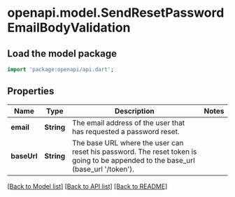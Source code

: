 # openapi.model.SendResetPasswordEmailBodyValidation

## Load the model package
```dart
import 'package:openapi/api.dart';
```

## Properties
Name | Type | Description | Notes
------------ | ------------- | ------------- | -------------
**email** | **String** | The email address of the user that has requested a password reset. | 
**baseUrl** | **String** | The base URL where the user can reset his password. The reset token is going to be appended to the base_url (base_url '/token'). | 

[[Back to Model list]](../README.md#documentation-for-models) [[Back to API list]](../README.md#documentation-for-api-endpoints) [[Back to README]](../README.md)


